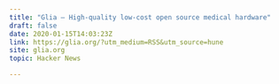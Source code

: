 ```yaml
---
title: "Glia – High-quality low-cost open source medical hardware"
draft: false
date: 2020-01-15T14:03:23Z
link: https://glia.org/?utm_medium=RSS&utm_source=hune
site: glia.org
topic: Hacker News  

---
```

